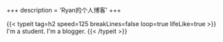 +++
description = 'Ryan的个人博客'
+++
<section>
  {{< typeit 
  tag=h2
  speed=125
  breakLines=false
  loop=true
  lifeLike=true
>}}
I'm a student.
I'm a blogger.
{{< /typeit >}}
</section>



